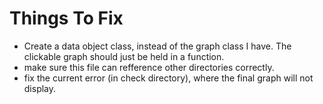 


# Things To Fix #
- Create a data object class, instead of the graph class I have. The 
  clickable graph should just be held in a function.
- make sure this file can refference other directories correctly.
- fix the current error (in check directory), where the final graph will
  not display.

